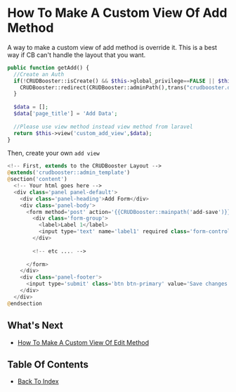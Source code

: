 # How To Make A Custom View Of Add Method

A way to make a custom view of add method is override it. This is a best way if CB can't handle the layout that you want.

```php
public function getAdd() {
  //Create an Auth
  if(!CRUDBooster::isCreate() && $this->global_privilege==FALSE || $this->button_add==FALSE) {    
    CRUDBooster::redirect(CRUDBooster::adminPath(),trans("crudbooster.denied_access"));
  }
  
  $data = [];
  $data['page_title'] = 'Add Data';
  
  //Please use view method instead view method from laravel
  return $this->view('custom_add_view',$data);
}
```

Then, create your own `add view`

```php
<!-- First, extends to the CRUDBooster Layout -->
@extends('crudbooster::admin_template')
@section('content')
  <!-- Your html goes here -->
  <div class='panel panel-default'>
    <div class='panel-heading'>Add Form</div>
    <div class='panel-body'>
      <form method='post' action='{{CRUDBooster::mainpath('add-save')}}'>
        <div class='form-group'>
          <label>Label 1</label>
          <input type='text' name='label1' required class='form-control'/>
        </div>
         
        <!-- etc .... -->
        
      </form>
    </div>
    <div class='panel-footer'>
      <input type='submit' class='btn btn-primary' value='Save changes'/>
    </div>
  </div>
@endsection
```
## What's Next
- [How To Make A Custom View Of Edit Method](./how-to-custom-edit-view.md)

## Table Of Contents
- [Back To Index](./index.md)
